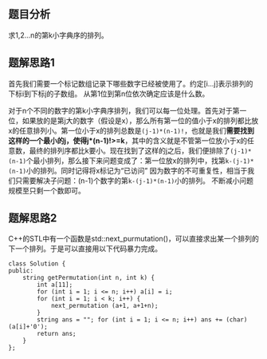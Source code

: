 ## 题目分析

求1,2...n的第k小字典序的排列。

## 题解思路1

首先我们需要一个标记数组记录下哪些数字已经被使用了。约定[i...j]表示排列的下标i到下标j的子数组。
从第1位到第n位依次确定应该是什么数。

对于n个不同的数字的第k小字典序排列，我们可以每一位处理。首先对于第一位，如果放的是第j大的数字（假设是x），那么所有第一位的值小于x的排列都比放x的任意排列小。第一位小于x的排列总数是`(j-1)*(n-1)!`，也就是我们**需要找到这样的一个最小的j，使得j*(n-1)!>=k**，其中的含义就是不管第一位放小于x的任意数，最终的排列序都比k要小。现在找到了这样的j之后，我们便排除了`(j-1)*(n-1)`个最小排列，那么接下来问题变成了：第一位放x的排列中，找第`k-(j-1)*(n-1)`小的排列。同时记得将x标记为“已访问”
因为数字的不可重复性，相当于我们只需要解决子问题：(n-1)个数字的第`k-(j-1)*(n-1)`小的排列。
不断减小问题规模至只剩一个数即可。

## 题解思路2

C++的STL中有一个函数是std::next_purmutation()，可以直接求出某一个排列的下一个排列。于是可以直接用以下代码暴力完成。
```
class Solution {
public:
    string getPermutation(int n, int k) {
        int a[11]; 
        for (int i = 1; i <= n; i++) a[i] = i;
        for (int i = 1; i < k; i++) {
            next_permutation (a+1, a+1+n);
        }
        string ans = ""; for (int i = 1; i <= n; i++) ans += (char)(a[i]+'0');
        return ans;
    }
};
```



